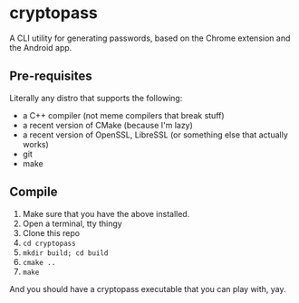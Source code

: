 # cryptopass
A CLI utility for generating passwords, based on the Chrome extension and the Android app.

Pre-requisites
--------------

Literally any distro that supports the following:
 * a C++ compiler (not meme compilers that break stuff) 
 * a recent version of CMake (because I'm lazy)
 * a recent version of OpenSSL, LibreSSL (or something else that actually works)
 * git
 * make


Compile
-------

 1. Make sure that you have the above installed.
 2. Open a terminal, tty thingy
 3. Clone this repo
 4. ``cd cryptopass``
 5. ``mkdir build; cd build``
 6. ``cmake ..``
 7. ``make``

And you should have a cryptopass executable that you can play with, yay.

